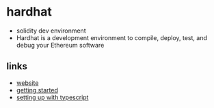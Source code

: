 # hardhat

- solidity dev environment
- Hardhat is a development environment to compile, deploy, test, and debug your Ethereum software

## links

- [website](https://hardhat.org/)
- [getting started](https://hardhat.org/getting-started/)
- [setting up with typescript](https://hardhat.org/guides/typescript.html)

